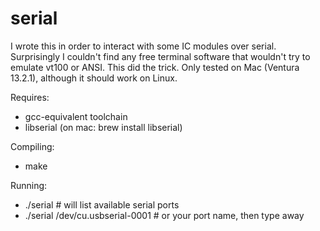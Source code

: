 # serial

I wrote this in order to interact with some IC modules over serial.
Surprisingly I couldn't find any free terminal software that wouldn't try to
emulate vt100 or ANSI. This did the trick. Only tested on Mac (Ventura 13.2.1),
although it should work on Linux.

Requires:
- gcc-equivalent toolchain
- libserial (on mac: brew install libserial)

Compiling:
- make

Running:
- ./serial                        # will list available serial ports
- ./serial /dev/cu.usbserial-0001 # or your port name, then type away
